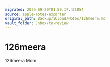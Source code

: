```yaml
---
migrated: 2025-09-20T01:50:17.471854
source: apple-notes-exporter
original_path: Backup/iCloud/Notes/126meera.md
vault_folder: Inbox/to-review
---
```

# 126meera

126meera
Mom
